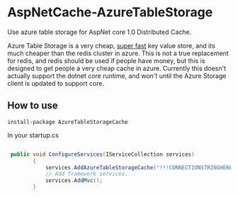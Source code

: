 # AspNetCache-AzureTableStorage
Use azure table storage for AspNet core 1.0 Distributed Cache.

Azure Table Storage is a very cheap, [super fast](https://www.troyhunt.com/working-with-154-million-records-on/) key value store, and its much cheaper than the redis cluster in azure. This is not a true replacement for redis, and redis should be used if people have money, but this is designed to get people a very cheap cache in azure. Currently this doesn't actually support the dotnet core runtime, and won't until the Azure Storage client is updated to support core.

## How to use

`install-package AzureTableStorageCache`

In your startup.cs


```csharp

 public void ConfigureServices(IServiceCollection services)
        {
            services.AddAzureTableStorageCache("!!!CONNECTIONSTRINGHERE!!!", "tablename", "partitionKey");
            // Add framework services.
            services.AddMvc();
        }


```
